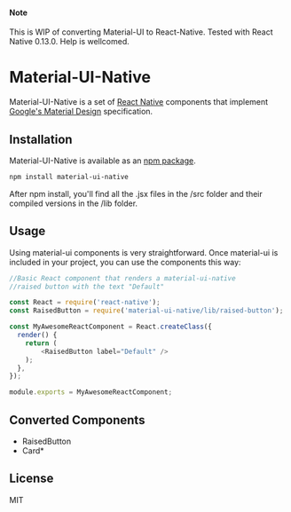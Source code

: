 #### Note
This is WIP of converting Material-UI to React-Native.
Tested with React Native 0.13.0.
Help is wellcomed.

# Material-UI-Native

Material-UI-Native is a set of [React Native](http://facebook.github.io/react/) components that implement [Google's Material Design](https://www.google.com/design/spec/material-design/introduction.html) specification.

## Installation

Material-UI-Native is available as an [npm package](https://www.npmjs.org/package/material-ui-native).
```sh
npm install material-ui-native
```
After npm install, you'll find all the .jsx files in the /src folder and their compiled versions in the /lib folder.

## Usage

Using material-ui components is very straightforward. Once material-ui is included in your project, you can use the components this way:

```js
//Basic React component that renders a material-ui-native
//raised button with the text "Default"

const React = require('react-native');
const RaisedButton = require('material-ui-native/lib/raised-button');

const MyAwesomeReactComponent = React.createClass({
  render() {
    return (
        <RaisedButton label="Default" />
    );
  },
});

module.exports = MyAwesomeReactComponent;

```

## Converted Components
- RaisedButton
- Card*

## License
MIT
